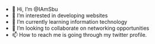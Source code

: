 - 👋 Hi, I’m @IAmSbu
- 👀 I’m interested in developing websites 
- 🌱 I’m currently learning information technology 
- 💞️ I’m looking to collaborate on networking opportunities 
- 📫 How to reach me is going through my twitter profile. 

<!---
IAmSbu/IAmSbu is a ✨ special ✨ repository because its `README.md` (this file) appears on your GitHub profile.
You can click the Preview link to take a look at your changes.
--->
